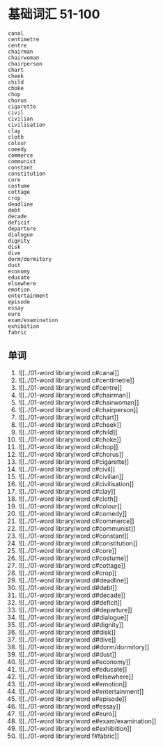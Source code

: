 # 基础词汇 51-100

	canal
	centimetre
	centre
	chairman 
	chairwoman
	chairperson
	chart
	cheek
	child
	choke
	chop
	chorus
	cigarette
	civil
	civilian
	civilisation
	clay
	cloth
	colour
	comedy
	commerce
	communist
	constant
	constitution
	core
	costume
	cottage
	crop
	deadline
	debt
	decade
	deficit
	departure
	dialogue
	dignity
	disk
	dive
	dorm/dormitory
	dust
	economy
	educate
	elsewhere
	emotion
	entertainment
	episode
	essay
	euro
	exam/examination
	exhibition
	fabric
	
## 单词

1. ![[../01-word library/word c#canal]]
2. ![[../01-word library/word c#centimetre]]
3. ![[../01-word library/word c#centre]]
4. ![[../01-word library/word c#chairman]]
5. ![[../01-word library/word c#chairwoman]]
6. ![[../01-word library/word c#chairperson]]
7. ![[../01-word library/word c#chart]]
8. ![[../01-word library/word c#cheek]]
9. ![[../01-word library/word c#child]]
10. ![[../01-word library/word c#choke]]
11. ![[../01-word library/word c#chop]]
12. ![[../01-word library/word c#chorus]]
13. ![[../01-word library/word c#cigarette]]
14. ![[../01-word library/word c#civil]]
15. ![[../01-word library/word c#civilian]]
16. ![[../01-word library/word c#civilisation]]
17. ![[../01-word library/word c#clay]]
18. ![[../01-word library/word c#cloth]]
19. ![[../01-word library/word c#colour]]
20. ![[../01-word library/word c#comedy]]
21. ![[../01-word library/word c#commerce]]
22. ![[../01-word library/word c#communist]]
23. ![[../01-word library/word c#constant]]
24. ![[../01-word library/word c#constitution]]
25. ![[../01-word library/word c#core]]
26. ![[../01-word library/word c#costume]]
27. ![[../01-word library/word c#cottage]]
28. ![[../01-word library/word c#crop]]
29. ![[../01-word library/word d#deadline]]
30. ![[../01-word library/word d#debt]]
31. ![[../01-word library/word d#decade]]
32. ![[../01-word library/word d#deficit]]
33. ![[../01-word library/word d#departure]]
34. ![[../01-word library/word d#dialogue]]
35. ![[../01-word library/word d#dignity]]
36. ![[../01-word library/word d#disk]]
37. ![[../01-word library/word d#dive]]
38. ![[../01-word library/word d#dorm/dormitory]]
39. ![[../01-word library/word d#dust]]
40. ![[../01-word library/word e#economy]]
41. ![[../01-word library/word e#educate]]
42. ![[../01-word library/word e#elsewhere]]
43. ![[../01-word library/word e#emotion]]
44. ![[../01-word library/word e#entertainment]]
45. ![[../01-word library/word e#episode]]
46. ![[../01-word library/word e#essay]]
47. ![[../01-word library/word e#euro]]
48. ![[../01-word library/word e#exam/examination]]
49. ![[../01-word library/word e#exhibition]]
50. ![[../01-word library/word f#fabric]]
